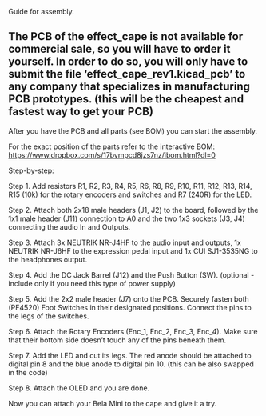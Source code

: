Guide for assembly.

The PCB of the effect_cape is not available for commercial sale, so you will have to order it yourself. In order to do so, you will only have to submit the file ‘effect_cape_rev1.kicad_pcb’ to any company that specializes in manufacturing PCB prototypes. (this will be the cheapest and fastest way to get your PCB)
-
After you have the PCB and all parts (see BOM) you can start the assembly.

For the exact  position of the parts refer to the interactive BOM: https://www.dropbox.com/s/17bvmpcd8jzs7nz/ibom.html?dl=0


Step-by-step:

Step 1. Add resistors R1, R2, R3, R4, R5, R6, R8, R9, R10, R11, R12, R13, R14, R15 (10k) for the rotary encoders and switches and R7 (240R) for the LED.

Step 2. Attach both 2x18 male headers (J1, J2) to the board, followed by the 1x1 male header (J11) connection to A0 and the two 1x3 sockets (J3, J4) connecting the audio In and Outputs.

Step 3. Attach 3x NEUTRIK NR-J4HF to the audio input and outputs, 1x NEUTRIK NR-J6HF to the expression pedal input and 1x CUI SJ1-3535NG to the headphones output.

Step 4. Add the DC Jack Barrel (J12) and the Push Button (SW). (optional - include only if you need this type of power supply)

Step 5. Add the 2x2 male header (J7) onto the PCB. Securely fasten both (PF4520) Foot Switches in their designated positions. Connect the pins to the legs of the switches.

Step 6. Attach the Rotary Encoders (Enc_1, Enc_2, Enc_3, Enc_4). Make sure that their bottom side doesn’t touch any of the pins beneath them.

Step 7. Add the LED and cut its legs. The red anode should be attached to digital pin 8 and the blue anode to digital pin 10. (this can be also swapped in the code)

Step 8. Attach the OLED and you are done.

Now you can attach your Bela Mini to the cape and give it a try.
